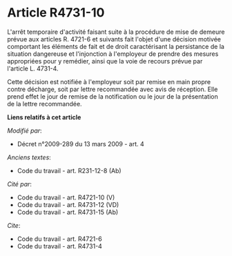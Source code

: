 # Article R4731-10

L'arrêt temporaire d'activité faisant suite à la procédure de mise de demeure prévue aux articles R. 4721-6 et suivants fait
l'objet d'une décision motivée comportant les éléments de fait et de droit caractérisant la persistance de la situation
dangereuse et l'injonction à l'employeur de prendre des mesures appropriées pour y remédier, ainsi que la voie de recours
prévue par l'article L. 4731-4. 

Cette décision est notifiée à l'employeur soit par remise en main propre contre décharge, soit par lettre recommandée avec
avis de réception. Elle prend effet le jour de remise de la notification ou le jour de la présentation de la lettre
recommandée.

**Liens relatifs à cet article**

_Modifié par_:

  - Décret n°2009-289 du 13 mars 2009 - art. 4

_Anciens textes_:

  - Code du travail - art. R231-12-8 (Ab)

_Cité par_:

  - Code du travail - art. R4721-10 (V)
  - Code du travail - art. R4731-12 (VD)
  - Code du travail - art. R4731-15 (Ab)

_Cite_:

  - Code du travail - art. R4721-6
  - Code du travail - art. R4731-4
